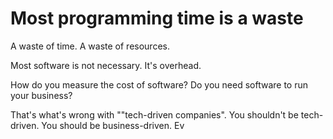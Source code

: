# Most programming time is a waste

A waste of time. A waste of resources.

Most software is not necessary. It's overhead.

How do you measure the cost of software?
Do you need software to run your business?

That's what's wrong with ""tech-driven companies". You shouldn't be
tech-driven. You should be business-driven. Ev
